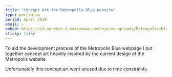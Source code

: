 ```yaml
---
title: "Concept Art for Metropolis Blue Website"
type: portfolio
period: April 2019
emoji: ✏️
embed: https://s3.eu-west-2.amazonaws.com/ojw.me-uploads/Metropolis+Blue+Web+Concept.pdf
sticky: false
---
```


To aid the development process of the Metropolis Blue webpage I put together concept art heaviliy inspired by the current design of the Metropolis website. 

Unfortunately this concept art went unused due to time constraints. 
